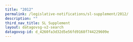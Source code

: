 ```yaml
---
title: "2012"
permalink: /legislative-notifications/sl-supplement/2012/
description: ""
third_nav_title: SL Supplement
layout: datagovsg-v2-search
datagovsg-id: d_4260fa3d32d5e56fd9168f744229609e
---
```

